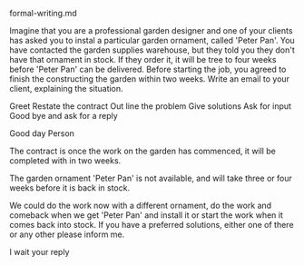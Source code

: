 formal-writing.md

Imagine that you are a professional garden designer and one of your clients has asked you to instal a particular garden ornament, called 'Peter Pan'. You have contacted the garden supplies warehouse, but they told you they don't have that ornament in stock. If they order it, it will be tree to four weeks before 'Peter Pan' can be delivered. 
Before starting the job, you agreed to finish the constructing the garden within two weeks. Write an email to your client, explaining the situation.

Greet
Restate the contract
Out line the problem
Give solutions
Ask for input
Good bye and ask for a reply

Good day Person

The contract is once the work on the garden has commenced, it will be completed with in two weeks.

The garden ornament 'Peter Pan' is not available, and will take three or four weeks before it is back in stock.

We could do the work now with a different ornament, do the work and comeback when we get 'Peter Pan' and install it or start the work when it comes back into stock. If you have a preferred solutions, either one of there or any other please inform me.

I wait your reply